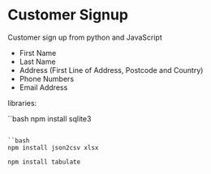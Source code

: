 # Customer Signup

Customer sign up from python and JavaScript

- First Name
- Last Name
- Address (First Line of Address, Postcode and Country)
- Phone Numbers
- Email Address

libraries:

``bash 
npm install sqlite3
```

``bash
npm install json2csv xlsx
```

```bash
npm install tabulate
```
